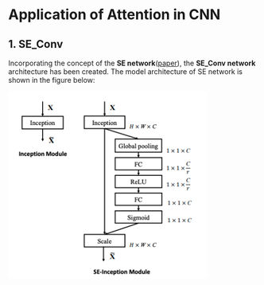 # Application of Attention in CNN

## 1. SE_Conv 
Incorporating the concept of the **SE network**([paper](https://arxiv.org/pdf/1709.01507)), the **SE_Conv network** architecture has been created. The model architecture of SE network is shown in the figure below:

<img src="../images/senet.png" alt="vis" width="400"/>
